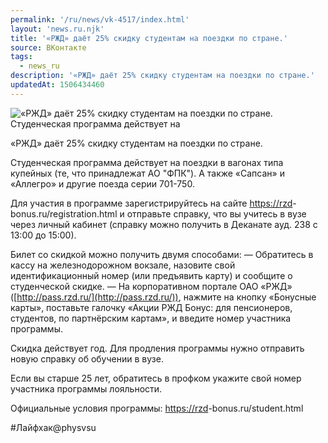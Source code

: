 ```yaml
---
permalink: '/ru/news/vk-4517/index.html'
layout: 'news.ru.njk'
title: '«РЖД» даёт 25% скидку студентам на поездки по стране.'
source: ВКонтакте
tags:
  - news_ru
description: '«РЖД» даёт 25% скидку студентам на поездки по стране.'
updatedAt: 1506434460
---
```

![«РЖД» даёт 25% скидку студентам на поездки по стране. Студенческая программа действует на](https://sun9-7.userapi.com/impf/c837126/v837126136/5410a/y2_pFTDvmWY.jpg?size=1280x1280&quality=96&sign=a5e93bbb9e6963d37c5e3e59d0ed5fe3&c_uniq_tag=NqymMTfuylBu_Tv8AIszzDJv2AiG2ItUtRB0FyHQDxM&type=album)

«РЖД» даёт 25% скидку студентам на поездки по стране.

Студенческая программа действует на поездки в вагонах типа купейных (те, что принадлежат АО "ФПК"). А также «Сапсан» и «Аллегро» и другие поезда серии 701-750.

Для участия в программе зарегистрируйтесь на сайте [https://rzd](https://rzd)-bonus.ru/registration.html и отправьте справку, что вы учитесь в вузе через личный кабинет (справку можно получить в Деканате ауд. 238 с 13:00 до 15:00).

Билет со скидкой можно получить двумя способами:
— Обратитесь в кассу на железнодорожном вокзале, назовите свой идентификационный номер (или предъявить карту) и сообщите о студенческой скидке.
— На корпоративном портале ОАО «РЖД» ([http://pass.rzd.ru/](http://pass.rzd.ru/)), нажмите на кнопку «Бонусные карты», поставьте галочку «Акции РЖД Бонус: для пенсионеров, студентов, по партнёрским картам», и введите номер участника программы.

Скидка действует год. Для продления программы нужно отправить новую справку об обучении в вузе.

Если вы старше 25 лет, обратитесь в профком укажите свой номер участника программы лояльности.

Официальные условия программы: [https://rzd](https://rzd)-bonus.ru/student.html

#Лайфхак@physvsu
